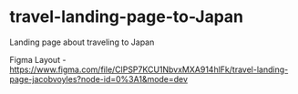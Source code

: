 # travel-landing-page-to-Japan
Landing page about traveling to Japan

Figma Layout - https://www.figma.com/file/ClPSP7KCU1NbvxMXA914hlFk/travel-landing-page-jacobvoyles?node-id=0%3A1&mode=dev
